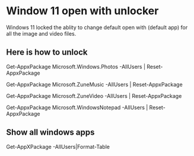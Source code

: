 # Window 11 open with unlocker
 
Windows 11 locked the ablity to change default open with (default app) for all the image and video files.

## Here is how to unlock

Get-AppxPackage Microsoft.Windows.Photos -AllUsers | Reset-AppxPackage

Get-AppxPackage Microsoft.ZuneMusic -AllUsers | Reset-AppxPackage

Get-AppxPackage Microsoft.ZuneVideo -AllUsers | Reset-AppxPackage

Get-AppxPackage Microsoft.WindowsNotepad -AllUsers | Reset-AppxPackage

## Show all windows apps

Get-AppXPackage -AllUsers|Format-Table

